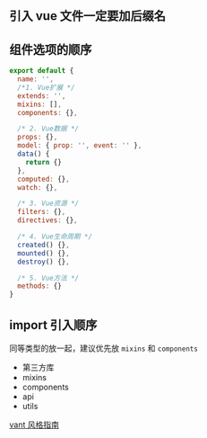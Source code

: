 ## 引入 vue 文件一定要加后缀名

## 组件选项的顺序

```js
export default {
  name: '',
  /*1. Vue扩展 */
  extends: '',
  mixins: [],
  components: {},

  /* 2. Vue数据 */
  props: {},
  model: { prop: '', event: '' },
  data() {
    return {}
  },
  computed: {},
  watch: {},

  /* 3. Vue资源 */
  filters: {},
  directives: {},

  /* 4. Vue生命周期 */
  created() {},
  mounted() {},
  destroy() {},

  /* 5. Vue方法 */
  methods: {}
}
```

## import 引入顺序

同等类型的放一起，建议优先放 `mixins` 和 `components`

- 第三方库
- mixins
- components
- api
- utils

[vant 风格指南](https://youzan.github.io/vant/#/zh-CN/style-guide)
